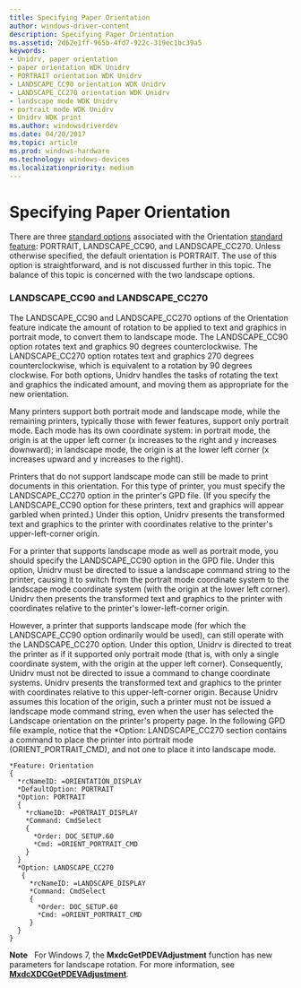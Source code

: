 ```yaml
---
title: Specifying Paper Orientation
author: windows-driver-content
description: Specifying Paper Orientation
ms.assetid: 2d62e1ff-965b-4fd7-922c-319ec1bc39a5
keywords:
- Unidrv, paper orientation
- paper orientation WDK Unidrv
- PORTRAIT orientation WDK Unidrv
- LANDSCAPE_CC90 orientation WDK Unidrv
- LANDSCAPE_CC270 orientation WDK Unidrv
- landscape mode WDK Unidrv
- portrait mode WDK Unidrv
- Unidrv WDK print
ms.author: windowsdriverdev
ms.date: 04/20/2017
ms.topic: article
ms.prod: windows-hardware
ms.technology: windows-devices
ms.localizationpriority: medium
---
```


# Specifying Paper Orientation





There are three [standard options](standard-options.md) associated with the Orientation [standard feature](standard-features.md): PORTRAIT, LANDSCAPE\_CC90, and LANDSCAPE\_CC270. Unless otherwise specified, the default orientation is PORTRAIT. The use of this option is straightforward, and is not discussed further in this topic. The balance of this topic is concerned with the two landscape options.

### <a href="" id="landscape-cc90-and-landscape-cc270"></a>LANDSCAPE\_CC90 and LANDSCAPE\_CC270

The LANDSCAPE\_CC90 and LANDSCAPE\_CC270 options of the Orientation feature indicate the amount of rotation to be applied to text and graphics in portrait mode, to convert them to landscape mode. The LANDSCAPE\_CC90 option rotates text and graphics 90 degrees counterclockwise. The LANDSCAPE\_CC270 option rotates text and graphics 270 degrees counterclockwise, which is equivalent to a rotation by 90 degrees clockwise. For both options, Unidrv handles the tasks of rotating the text and graphics the indicated amount, and moving them as appropriate for the new orientation.

Many printers support both portrait mode and landscape mode, while the remaining printers, typically those with fewer features, support only portrait mode. Each mode has its own coordinate system: in portrait mode, the origin is at the upper left corner (x increases to the right and y increases downward); in landscape mode, the origin is at the lower left corner (x increases upward and y increases to the right).

Printers that do not support landscape mode can still be made to print documents in this orientation. For this type of printer, you must specify the LANDSCAPE\_CC270 option in the printer's GPD file. (If you specify the LANDSCAPE\_CC90 option for these printers, text and graphics will appear garbled when printed.) Under this option, Unidrv presents the transformed text and graphics to the printer with coordinates relative to the printer's upper-left-corner origin.

For a printer that supports landscape mode as well as portrait mode, you should specify the LANDSCAPE\_CC90 option in the GPD file. Under this option, Unidrv must be directed to issue a landscape command string to the printer, causing it to switch from the portrait mode coordinate system to the landscape mode coordinate system (with the origin at the lower left corner). Unidrv then presents the transformed text and graphics to the printer with coordinates relative to the printer's lower-left-corner origin.

However, a printer that supports landscape mode (for which the LANDSCAPE\_CC90 option ordinarily would be used), can still operate with the LANDSCAPE\_CC270 option. Under this option, Unidrv is directed to treat the printer as if it supported only portrait mode (that is, with only a single coordinate system, with the origin at the upper left corner). Consequently, Unidrv must not be directed to issue a command to change coordinate systems. Unidrv presents the transformed text and graphics to the printer with coordinates relative to this upper-left-corner origin. Because Unidrv assumes this location of the origin, such a printer must not be issued a landscape mode command string, even when the user has selected the Landscape orientation on the printer's property page. In the following GPD file example, notice that the \*Option: LANDSCAPE\_CC270 section contains a command to place the printer into portrait mode (ORIENT\_PORTRAIT\_CMD), and not one to place it into landscape mode.

```
*Feature: Orientation
{
  *rcNameID: =ORIENTATION_DISPLAY
  *DefaultOption: PORTRAIT
  *Option: PORTRAIT
  {
    *rcNameID: =PORTRAIT_DISPLAY
    *Command: CmdSelect
    {
      *Order: DOC_SETUP.60
      *Cmd: =ORIENT_PORTRAIT_CMD
    }
  }
  *Option: LANDSCAPE_CC270
   {
     *rcNameID: =LANDSCAPE_DISPLAY
     *Command: CmdSelect
     {
       *Order: DOC_SETUP.60
       *Cmd: =ORIENT_PORTRAIT_CMD
     }
  }
}
```

**Note**   For Windows 7, the **MxdcGetPDEVAdjustment** function has new parameters for landscape rotation. For more information, see [**MxdcXDCGetPDEVAdjustment**](https://msdn.microsoft.com/library/windows/hardware/ff557558).

 

 

 




